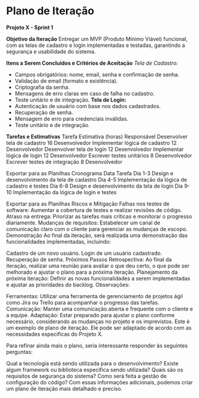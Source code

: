 # Plano de Iteração

**Projeto X - Sprint 1**

**Objetivo da Iteração**
Entregar um MVP (Produto Mínimo Viável) funcional, com as telas de cadastro e login implementadas e testadas, garantindo a segurança e usabilidade do sistema.

**Itens a Serem Concluídos e Critérios de Aceitação**
*Tela de Cadastro:*
- Campos obrigatórios: nome, email, senha e confirmação de senha.
- Validação de email (formato e existência).
- Criptografia da senha.
- Mensagens de erro claras em caso de falha no cadastro.
- Teste unitário e de integração.
**Tela de Login:**
- Autenticação de usuário com base nos dados cadastrados.
- Recuperação de senha.
- Mensagem de erro para credenciais inválidas.
- Teste unitário e de integração.


**Tarefas e Estimativas**
Tarefa	Estimativa (horas)	Responsável
Desenvolver tela de cadastro	16	Desenvolvedor
Implementar lógica de cadastro	12	Desenvolvedor
Desenvolver tela de login	12	Desenvolvedor
Implementar lógica de login	12	Desenvolvedor
Escrever testes unitários	8	Desenvolvedor
Escrever testes de integração	8	Desenvolvedor

Exportar para as Planilhas
Cronograma
Data	Tarefa
Dia 1-3	Design e desenvolvimento da tela de cadastro
Dia 4-5	Implementação da lógica de cadastro e testes
Dia 6-8	Design e desenvolvimento da tela de login
Dia 9-10	Implementação da lógica de login e testes

Exportar para as Planilhas
Riscos e Mitigação
Falhas nos testes de software: Aumentar a cobertura de testes e realizar revisões de código.
Atraso na entrega: Priorizar as tarefas mais críticas e monitorar o progresso diariamente.
Mudanças de requisitos: Estabelecer um canal de comunicação claro com o cliente para gerenciar as mudanças de escopo.
Demonstração
Ao final da iteração, será realizada uma demonstração das funcionalidades implementadas, incluindo:

Cadastro de um novo usuário.
Login de um usuário cadastrado.
Recuperação de senha.
Próximos Passos
Retrospectiva: Ao final da iteração, realizar uma reunião para avaliar o que deu certo, o que pode ser melhorado e ajustar o plano para a próxima iteração.
Planejamento da próxima iteração: Definir as novas funcionalidades a serem implementadas e ajustar as prioridades do backlog.
Observações:

Ferramentas: Utilizar uma ferramenta de gerenciamento de projetos ágil como Jira ou Trello para acompanhar o progresso das tarefas.
Comunicação: Manter uma comunicação aberta e frequente com o cliente e a equipe.
Adaptação: Estar preparado para ajustar o plano conforme necessário, considerando as mudanças no projeto e os imprevistos.
Este é um exemplo de plano de iteração. Ele pode ser adaptado de acordo com as necessidades específicas do Projeto X.

Para refinar ainda mais o plano, seria interessante responder às seguintes perguntas:

Qual a tecnologia está sendo utilizada para o desenvolvimento?
Existe algum framework ou biblioteca específica sendo utilizada?
Quais são os requisitos de segurança do sistema?
Como será feita a gestão de configuração do código?
Com essas informações adicionais, podemos criar um plano de iteração mais detalhado e preciso.
